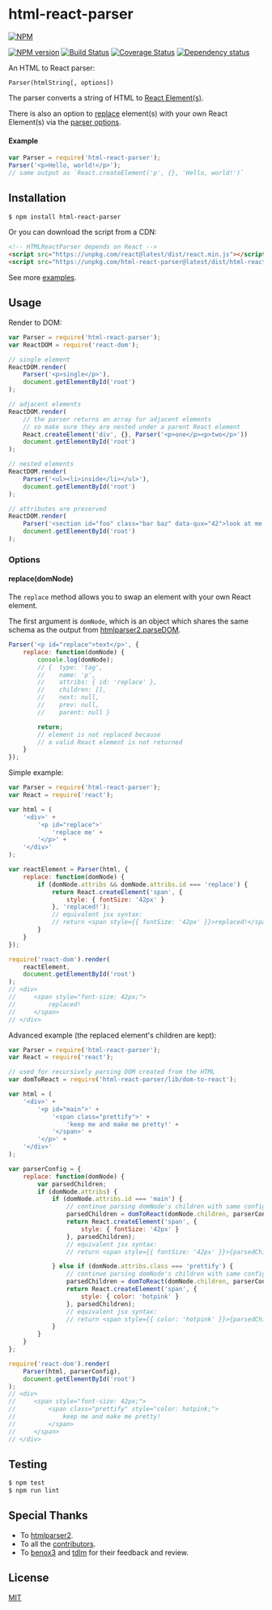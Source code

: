 # html-react-parser

[![NPM](https://nodei.co/npm/html-react-parser.png)](https://nodei.co/npm/html-react-parser/)

[![NPM version](https://img.shields.io/npm/v/html-react-parser.svg)](https://www.npmjs.com/package/html-react-parser)
[![Build Status](https://travis-ci.org/remarkablemark/html-react-parser.svg?branch=master)](https://travis-ci.org/remarkablemark/html-react-parser)
[![Coverage Status](https://coveralls.io/repos/github/remarkablemark/html-react-parser/badge.svg?branch=master)](https://coveralls.io/github/remarkablemark/html-react-parser?branch=master)
[![Dependency status](https://david-dm.org/remarkablemark/html-react-parser.svg)](https://david-dm.org/remarkablemark/html-react-parser)

An HTML to React parser:

```
Parser(htmlString[, options])
```

The parser converts a string of HTML to [React Element(s)](https://facebook.github.io/react/docs/glossary.html#react-elements).

There is also an option to [replace](#replacedomnode) element(s) with your own React Element(s) via the [parser options](#options).

#### Example

```js
var Parser = require('html-react-parser');
Parser('<p>Hello, world!</p>');
// same output as `React.createElement('p', {}, 'Hello, world!')`
```

## Installation

```sh
$ npm install html-react-parser
```

Or you can download the script from a CDN:

```html
<!-- HTMLReactParser depends on React -->
<script src="https://unpkg.com/react@latest/dist/react.min.js"></script>
<script src="https://unpkg.com/html-react-parser@latest/dist/html-react-parser.min.js"></script>
```

See more [examples](https://github.com/remarkablemark/html-react-parser/tree/master/examples).

## Usage

Render to DOM:

```js
var Parser = require('html-react-parser');
var ReactDOM = require('react-dom');

// single element
ReactDOM.render(
    Parser('<p>single</p>'),
    document.getElementById('root')
);

// adjacent elements
ReactDOM.render(
    // the parser returns an array for adjacent elements
    // so make sure they are nested under a parent React element
    React.createElement('div', {}, Parser('<p>one</p><p>two</p>'))
    document.getElementById('root')
);

// nested elements
ReactDOM.render(
    Parser('<ul><li>inside</li></ul>'),
    document.getElementById('root')
);

// attributes are preserved
ReactDOM.render(
    Parser('<section id="foo" class="bar baz" data-qux="42">look at me now</section>'),
    document.getElementById('root')
);
```

### Options

#### replace(domNode)

The `replace` method allows you to swap an element with your own React element.

The first argument is `domNode`, which is an object which shares the same schema as the output from [htmlparser2.parseDOM](https://github.com/fb55/domhandler#example).

```js
Parser('<p id="replace">text</p>', {
    replace: function(domNode) {
        console.log(domNode);
        // {  type: 'tag',
        //    name: 'p',
        //    attribs: { id: 'replace' },
        //    children: [],
        //    next: null,
        //    prev: null,
        //    parent: null }

        return;
        // element is not replaced because
        // a valid React element is not returned
    }
});
```

Simple example:

```js
var Parser = require('html-react-parser');
var React = require('react');

var html = (
    '<div>' +
        '<p id="replace">'
            'replace me' +
        '</p>' +
    '</div>'
);

var reactElement = Parser(html, {
    replace: function(domNode) {
        if (domNode.attribs && domNode.attribs.id === 'replace') {
            return React.createElement('span', {
                style: { fontSize: '42px' }
            }, 'replaced!');
            // equivalent jsx syntax:
            // return <span style={{ fontSize: '42px' }}>replaced!</span>;
        }
    }
});

require('react-dom').render(
    reactElement,
    document.getElementById('root')
);
// <div>
//     <span style="font-size: 42px;">
//         replaced!
//     </span>
// </div>
```

Advanced example (the replaced element's children are kept):

```js
var Parser = require('html-react-parser');
var React = require('react');

// used for recursively parsing DOM created from the HTML
var domToReact = require('html-react-parser/lib/dom-to-react');

var html = (
    '<div>' +
        '<p id="main">' +
            '<span class="prettify">' +
                'keep me and make me pretty!' +
            '</span>' +
        '</p>' +
    '</div>'
);

var parserConfig = {
    replace: function(domNode) {
        var parsedChildren;
        if (domNode.attribs) {
            if (domNode.attribs.id === 'main') {
                // continue parsing domNode's children with same config
                parsedChildren = domToReact(domNode.children, parserConfig);
                return React.createElement('span', {
                    style: { fontSize: '42px' }
                }, parsedChildren);
                // equivalent jsx syntax:
                // return <span style={{ fontSize: '42px' }}>{parsedChildren}</span>;

            } else if (domNode.attribs.class === 'prettify') {
                // continue parsing domNode's children with same config
                parsedChildren = domToReact(domNode.children, parserConfig);
                return React.createElement('span', {
                    style: { color: 'hotpink' }
                }, parsedChildren);
                // equivalent jsx syntax:
                // return <span style={{ color: 'hotpink' }}>{parsedChildren}</span>;
            }
        }
    }
};

require('react-dom').render(
    Parser(html, parserConfig),
    document.getElementById('root')
);
// <div>
//     <span style="font-size: 42px;">
//         <span class="prettify" style="color: hotpink;">
//             keep me and make me pretty!
//         </span>
//     </span>
// </div>
```

## Testing

```sh
$ npm test
$ npm run lint
```

## Special Thanks

- To [htmlparser2](https://github.com/fb55/htmlparser2).
- To all the [contributors](https://github.com/remarkablemark/html-react-parser/graphs/contributors).
- To [benox3](https://github.com/benox3) and [tdlm](https://github.com/tdlm) for their feedback and review.

## License

[MIT](https://github.com/remarkablemark/html-react-parser/blob/master/LICENSE)
